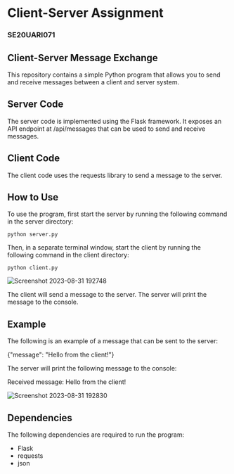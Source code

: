 # Client-Server   Assignment
### SE20UARI071

## Client-Server Message Exchange
This repository contains a simple Python program that allows you to send and receive messages between a client and server system.

## Server Code
The server code is implemented using the Flask framework. It exposes an API endpoint at /api/messages that can be used to send and receive messages.

## Client Code
The client code uses the requests library to send a message to the server.

## How to Use
To use the program, first start the server by running the following command in the server directory:

`python server.py`

Then, in a separate terminal window, start the client by running the following command in the client directory:

`python client.py`

![Screenshot 2023-08-31 192748](https://github.com/revanthjavvaji/SE20UARI071/assets/114976742/f67989c7-090d-4ccf-bfa9-7d1a93d3f943)

The client will send a message to the server. The server will print the message to the console.

## Example

The following is an example of a message that can be sent to the server:

{"message": "Hello from the client!"}

The server will print the following message to the console:

Received message: Hello from the client!

 ![Screenshot 2023-08-31 192830](https://github.com/revanthjavvaji/SE20UARI071/assets/114976742/0acff6c0-7024-4b2f-a65a-b60e67e6c391)

## Dependencies

The following dependencies are required to run the program:

* Flask
* requests
* json

